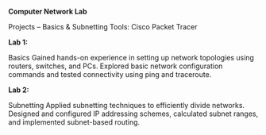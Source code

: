**Computer Network Lab**

Projects – Basics & Subnetting Tools: Cisco Packet Tracer

**Lab 1:**

Basics Gained hands-on experience in setting up network topologies using routers, switches, and PCs. 
Explored basic network configuration commands and tested connectivity using ping and traceroute.

**Lab 2:**

Subnetting Applied subnetting techniques to efficiently divide networks. 
Designed and configured IP addressing schemes, calculated subnet ranges, and implemented subnet-based routing.
